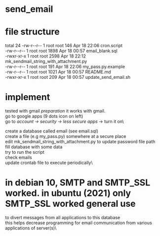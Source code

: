 # send_email

file structure
==============
total 24
-rw-r--r-- 1 root root  146 Apr 18 22:06 cron.script\
-rw-r--r-- 1 root root 1898 Apr 18 00:57 email_blank.sql\
-rwxr-xr-x 1 root root 2598 Apr 18 22:12 mk_sendmail_string_with_attachment.py\
-rw-r--r-- 1 root root  191 Apr 18 22:06 my_pass.py.example\
-rw-r--r-- 1 root root 1021 Apr 18 00:57 README.md\
-rwxr-xr-x 1 root root  209 Apr 18 00:57 update_send_email.sh


implement
===========
tested with gmail
*preparation*
it works with gmail.\
go to google apps (9 dots icon on left)\
go to *account -> security -> less secure apps* -> turn it on\

create a database called email (see email.sql)\
create a file (e.g my_pass.py) somewhere at a secure place\
edit mk_sendmail_string_with_attachment.py to update password file path\
fill database with some data\
try to run the script\
check emails\
update crontab file to execute periodically\

in debian 10, SMTP and SMTP_SSL worked.
in ubuntu (2021) only SMTP_SSL worked
general use
===========
to divert messages from all applications to this database\
this helps decrease programming for email communication from various applications of server(s)\
